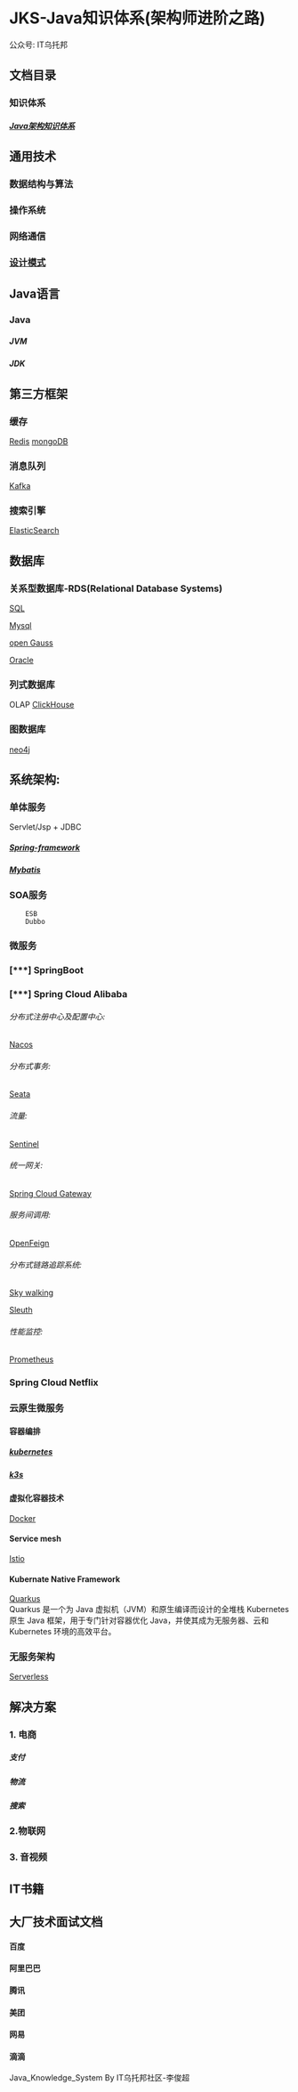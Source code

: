 JKS-Java知识体系(架构师进阶之路)
==========================================
公众号: IT乌托邦  


文档目录
-------
### 知识体系
##### [Java架构知识体系](https://www.processon.com/mindmap/61164572f346fb06e5ca0d1c)

通用技术
-------
### 数据结构与算法
### 操作系统
### 网络通信
### [设计模式](http://c.biancheng.net/view/1317.html)

Java语言
------
### Java
##### JVM
##### JDK

第三方框架
------
### 缓存
[Redis](https://redis.io/)
[mongoDB](https://www.mongodb.com/zh-cn)

### 消息队列
[Kafka](http://kafka.apache.org/)

### 搜索引擎
[ElasticSearch](https://www.elastic.co/cn/elasticsearch/)

数据库
-----
### 关系型数据库-RDS(Relational Database Systems) 
[SQL](https://www.w3cschool.cn/sql/8zragfoj.html)

[Mysql](https://www.mysql.com/)

[open Gauss](https://opengauss.org/zh/)

[Oracle](https://www.oracle.com/index.html)

### 列式数据库
OLAP
[ClickHouse](https://clickhouse.tech/)


### 图数据库
[neo4j](https://neo4j.com/)



系统架构:
-----
### 单体服务
Servlet/Jsp + JDBC

##### [Spring-framework](https://docs.spring.io/spring-framework/docs/current/reference/html/core.html)

##### [Mybatis](https://mybatis.org/mybatis-3/zh/index.html)

### SOA服务
        ESB
        Dubbo

### 微服务
        
### [***] SpringBoot 

### [***] Spring Cloud Alibaba   

###### 分布式注册中心及配置中心: 
[Nacos](https://nacos.io/zh-cn/)

###### 分布式事务: 
[Seata](https://seata.io/zh-cn/index.html)
###### 流量: 
[Sentinel](https://github.com/alibaba/Sentinel)
###### 统一网关: 
[Spring Cloud Gateway](https://cloud.spring.io/spring-cloud-static/spring-cloud-gateway/2.2.1.RELEASE/reference/html/)
###### 服务间调用: 
[OpenFeign](https://github.com/spring-cloud/spring-cloud-openfeign)
###### 分布式链路追踪系统:
[Sky walking](http://skywalking.apache.org/)

[Sleuth](https://docs.spring.io/spring-cloud-sleuth/docs/current-SNAPSHOT/reference/html/)

###### 性能监控: 
[Prometheus](https://prometheus.io/)
            

### Spring Cloud Netflix
          
### 云原生微服务 
#### 容器编排
##### [kubernetes](https://kubernetes.io/)
##### [k3s](https://www.rancher.cn/k3s/)
####  虚拟化容器技术
[Docker](https://www.docker.com/)
#### Service mesh
[Istio](https://istio.io/latest/)

#### Kubernate Native Framework
[Quarkus](http://quarkus.io/)  
Quarkus 是一个为 Java 虚拟机（JVM）和原生编译而设计的全堆栈 Kubernetes 原生 Java 框架，用于专门针对容器优化 Java，并使其成为无服务器、云和 Kubernetes 环境的高效平台。

### 无服务架构
[Serverless](https://www.serverless.com/)



解决方案
------
### 1. 电商
##### 支付
##### 物流
##### 搜索
    
### 2.物联网

### 3. 音视频


IT书籍
------------



大厂技术面试文档
---------
#### 百度
#### 阿里巴巴
#### 腾讯
#### 美团
#### 网易
#### 滴滴




Java_Knowledge_System  By IT乌托邦社区-李俊超


